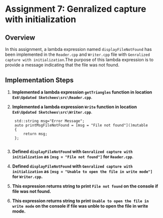 # Assignment 7: Genralized capture with initialization

## Overview

In this assignment, a lambda expression named `displayFileNotFound` has been implemented in the `Reader.cpp` and `Writer.cpp` file with `Genralized capture with initialization`.The purpose of this lambda expression is to provide a message indicating that the file was not found.

## Implementation Steps

1. **Implemented a lambda expression `getTriangles` function in location `Ex6\Updated Sketchees\src\Reader.cpp`**.
1. **Implemented a lambda expression `Write` function in location `Ex6\Updated Sketchees\src\Writer.cpp`**.
   ```
    std::string msg="Error Message";
    auto printMsgFileNotFound = [msg = "File not found"]()mutable
    {
        return msg;
    };
    ```
    ```
    ```

2. **Defined `displayFileNotFound` with `Genralized capture with initialization` as `[msg = "File not found"]` for `Reader.cpp`**.
3. **Defined `displayFileNotFound` with `Genralized capture with initialization` as `[msg = "Unable to open the file in write mode"]` for `Writer.cpp`.**
4. **This expression returns string to print `File not found` on the console if file was not found.**
5. **This expression returns string to print `Unable to open the file in write mode` on the console if file was unble to open the file in write mode.**


